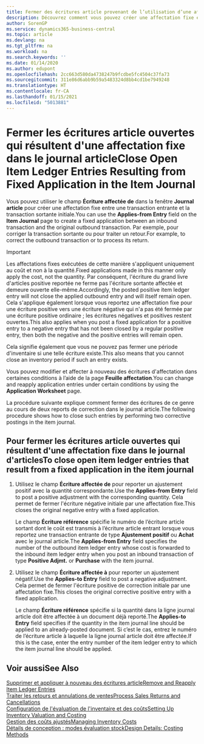 ```yaml
---
title: Fermer des écritures article provenant de l’utilisation d’une affectation fixe
description: Découvrez comment vous pouvez créer une affectation fixe entre une transaction entrante et la transaction sortante initiale dans le journal article.
author: SorenGP
ms.service: dynamics365-business-central
ms.topic: article
ms.devlang: na
ms.tgt_pltfrm: na
ms.workload: na
ms.search.keywords: ''
ms.date: 01/14/2020
ms.author: edupont
ms.openlocfilehash: 2cc663d580da4738247b9fcdbe5fc4504c37fa73
ms.sourcegitcommit: 311e86d6abb9b59a5483324d8bb4cd1be7949248
ms.translationtype: HT
ms.contentlocale: fr-CA
ms.lasthandoff: 01/15/2021
ms.locfileid: "5013881"
---
```

# <a name="close-open-item-ledger-entries-resulting-from-fixed-application-in-the-item-journal"></a><span data-ttu-id="50710-103">Fermer les écritures article ouvertes qui résultent d'une affectation fixe dans le journal article</span><span class="sxs-lookup"><span data-stu-id="50710-103">Close Open Item Ledger Entries Resulting from Fixed Application in the Item Journal</span></span>

<span data-ttu-id="50710-104">Vous pouvez utiliser le champ **Écriture affectée de** dans la fenêtre **Journal article** pour créer une affectation fixe entre une transaction entrante et la transaction sortante initiale.</span><span class="sxs-lookup"><span data-stu-id="50710-104">You can use the **Applies-from Entry** field on the **Item Journal** page to create a fixed application between an inbound transaction and the original outbound transaction.</span></span> <span data-ttu-id="50710-105">Par exemple, pour corriger la transaction sortante ou pour traiter un retour.</span><span class="sxs-lookup"><span data-stu-id="50710-105">For example, to correct the outbound transaction or to process its return.</span></span>  

> [!IMPORTANT]  
> <span data-ttu-id="50710-106">Les affectations fixes exécutées de cette manière s'appliquent uniquement au coût et non à la quantité.</span><span class="sxs-lookup"><span data-stu-id="50710-106">Fixed applications made in this manner only apply the cost, not the quantity.</span></span> <span data-ttu-id="50710-107">Par conséquent, l'écriture du grand livre d'articles positive reportée ne ferme pas l'écriture sortante affectée et demeure ouverte elle-même.</span><span class="sxs-lookup"><span data-stu-id="50710-107">Accordingly, the posted positive item ledger entry will not close the applied outbound entry and will itself remain open.</span></span> <span data-ttu-id="50710-108">Cela s'applique également lorsque vous reportez une affectation fixe pour une écriture positive vers une écriture négative qui n'a pas été fermée par une écriture positive ordinaire ; les écritures négatives et positives restent ouvertes.</span><span class="sxs-lookup"><span data-stu-id="50710-108">This also applies when you post a fixed application for a positive entry to a negative entry that has not been closed by a regular positive entry, then both the negative and the positive entries will remain open.</span></span>  
>
> <span data-ttu-id="50710-109">Cela signifie également que vous ne pouvez pas fermer une période d'inventaire si une telle écriture existe.</span><span class="sxs-lookup"><span data-stu-id="50710-109">This also means that you cannot close an inventory period if such an entry exists.</span></span>  

<span data-ttu-id="50710-110">Vous pouvez modifier et affecter à nouveau des écritures d'affectation dans certaines conditions à l’aide de la page **Feuille affectation**.</span><span class="sxs-lookup"><span data-stu-id="50710-110">You can change and reapply application entries under certain conditions by using the **Application Worksheet** page.</span></span>  

<span data-ttu-id="50710-111">La procédure suivante explique comment fermer des écritures de ce genre au cours de deux reports de correction dans le journal article.</span><span class="sxs-lookup"><span data-stu-id="50710-111">The following procedure shows how to close such entries by performing two corrective postings in the item journal.</span></span>  

## <a name="to-close-open-item-ledger-entries-that-result-from-a-fixed-application-in-the-item-journal"></a><span data-ttu-id="50710-112">Pour fermer les écritures article ouvertes qui résultent d'une affectation fixe dans le journal d'articles</span><span class="sxs-lookup"><span data-stu-id="50710-112">To close open item ledger entries that result from a fixed application in the item journal</span></span>  

1. <span data-ttu-id="50710-113">Utilisez le champ **Écriture affectée de** pour reporter un ajustement positif avec la quantité correspondante.</span><span class="sxs-lookup"><span data-stu-id="50710-113">Use the **Applies-from Entry** field to post a positive adjustment with the corresponding quantity.</span></span> <span data-ttu-id="50710-114">Cela permet de fermer l'écriture négative initiale par une affectation fixe.</span><span class="sxs-lookup"><span data-stu-id="50710-114">This closes the original negative entry with a fixed application.</span></span>  

    <span data-ttu-id="50710-115">Le champ **Écriture référence** spécifie le numéro de l’écriture article sortant dont le coût est transmis à l’écriture article entrant lorsque vous reportez une transaction entrante de type **Ajustement positif** ou **Achat** avec le journal article.</span><span class="sxs-lookup"><span data-stu-id="50710-115">The **Applies-from Entry** field specifies the number of the outbound item ledger entry whose cost is forwarded to the inbound item ledger entry when you post an inbound transaction of type **Positive Adjmt.** or **Purchase** with the item journal.</span></span>  
2. <span data-ttu-id="50710-116">Utilisez le champ **Écriture affectée à** pour reporter un ajustement négatif.</span><span class="sxs-lookup"><span data-stu-id="50710-116">Use the **Applies-to Entry** field to post a negative adjustment.</span></span> <span data-ttu-id="50710-117">Cela permet de fermer l'écriture positive de correction initiale par une affectation fixe.</span><span class="sxs-lookup"><span data-stu-id="50710-117">This closes the original corrective positive entry with a fixed application.</span></span>  

    <span data-ttu-id="50710-118">Le champ **Écriture référence** spécifie si la quantité dans la ligne journal article doit être affectée à un document déjà reporté.</span><span class="sxs-lookup"><span data-stu-id="50710-118">The **Applies-to Entry** field specifies if the quantity in the item journal line should be applied to an already-posted document.</span></span> <span data-ttu-id="50710-119">Si c’est le cas, entrez le numéro de l’écriture article à laquelle la ligne journal article doit être affectée.</span><span class="sxs-lookup"><span data-stu-id="50710-119">If this is the case, enter the entry number of the item ledger entry to which the item journal line should be applied.</span></span>

## <a name="see-also"></a><span data-ttu-id="50710-120">Voir aussi</span><span class="sxs-lookup"><span data-stu-id="50710-120">See Also</span></span>

[<span data-ttu-id="50710-121">Supprimer et appliquer à nouveau des écritures article</span><span class="sxs-lookup"><span data-stu-id="50710-121">Remove and Reapply Item Ledger Entries</span></span>](finance-how-to-remove-and-reapply-item-entries.md)  
[<span data-ttu-id="50710-122">Traiter les retours et annulations de ventes</span><span class="sxs-lookup"><span data-stu-id="50710-122">Process Sales Returns and Cancellations</span></span>](sales-how-process-sales-returns-cancellations.md)  
[<span data-ttu-id="50710-123">Configuration de l'évaluation de l'inventaire et des coûts</span><span class="sxs-lookup"><span data-stu-id="50710-123">Setting Up Inventory Valuation and Costing</span></span>](finance-set-up-inventory-valuation-and-costing.md)  
[<span data-ttu-id="50710-124">Gestion des coûts ajustés</span><span class="sxs-lookup"><span data-stu-id="50710-124">Managing Inventory Costs</span></span>](finance-manage-inventory-costs.md)  
[<span data-ttu-id="50710-125">Détails de conception : modes évaluation stock</span><span class="sxs-lookup"><span data-stu-id="50710-125">Design Details: Costing Methods</span></span>](design-details-costing-methods.md)
